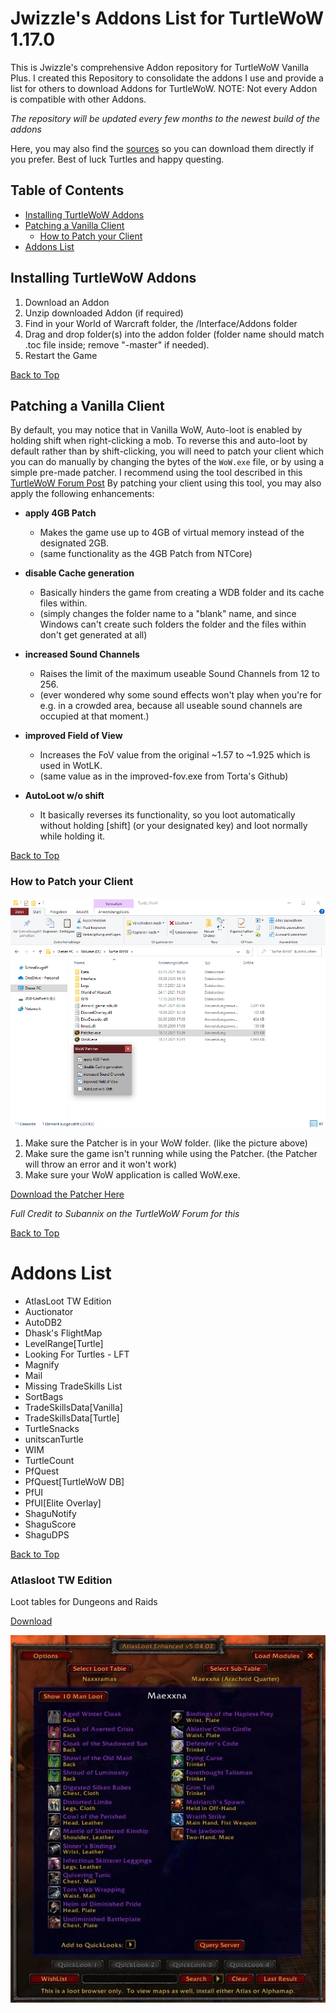 # Jwizzle's Addons List for TurtleWoW 1.17.0
This is Jwizzle's comprehensive Addon repository for TurtleWoW Vanilla Plus. I created this Repository to consolidate the addons I use and provide a list for others to download Addons for TurtleWoW. NOTE: Not every Addon is compatible with other Addons.

*The repository will be updated every few months to the newest build of the addons*

Here, you may also find the [sources](https://github.com/NoM0Re/Addons/blob/main/README.md#most-useful-wow-addons-for-patch-335a-wotlk) so you can download them directly if you prefer. Best of luck Turtles and happy questing.

## Table of Contents
- [Installing TurtleWoW Addons](https://github.com/jwizzlejosh/jwizzle-turtlewow-addons/tree/main#installing-turtlewow-addons)
- [Patching a Vanilla Client](https://github.com/jwizzlejosh/jwizzle-turtlewow-addons/tree/main#patching-a-vanilla-client)
  - [How to Patch your Client](https://github.com/jwizzlejosh/jwizzle-turtlewow-addons/tree/main#how-to-patch-your-client)
- [Addons List](https://github.com/jwizzlejosh/jwizzle-turtlewow-addons/tree/main#addons-list)

## Installing TurtleWoW Addons
1. Download an Addon
2. Unzip downloaded Addon (if required)
3. Find in your World of Warcraft folder, the /Interface/Addons folder
4. Drag and drop folder(s) into the addon folder (folder name should match .toc file inside; remove "-master" if needed).
5. Restart the Game

[Back to Top](https://github.com/jwizzlejosh/jwizzle-turtlewow-addons/tree/main#table-of-contents)

## Patching a Vanilla Client
By default, you may notice that in Vanilla WoW, Auto-loot is enabled by holding shift when right-clicking a mob. To reverse this and auto-loot by default rather than by shift-clicking, you will need to patch your client which you can do manually by changing the bytes of the `WoW.exe` file, or by using a simple pre-made patcher. I recommend using the tool described in this [TurtleWoW Forum Post](https://forum.turtle-wow.org/viewtopic.php?f=29&t=2331&sid=7e91376af1c056172eb82b92e1ca18cb) By patching your client using this tool, you may also apply the following enhancements:

- **apply 4GB Patch**
  - Makes the game use up to 4GB of virtual memory instead of the designated 2GB.
  - (same functionality as the 4GB Patch from NTCore)

- **disable Cache generation**
  - Basically hinders the game from creating a WDB folder and its cache files within.
  - (simply changes the folder name to a "blank" name, and since Windows can't create such folders the folder and the files within don't get generated at all)

- **increased Sound Channels**
  - Raises the limit of the maximum useable Sound Channels from 12 to 256.
  - (ever wondered why some sound effects won't play when you're for e.g. in a crowded area, because all useable sound channels are occupied at that moment.)

- **improved Field of View**
  - Increases the FoV value from the original ~1.57 to ~1.925 which is used in WotLK.
  - (same value as in the improved-fov.exe from Torta's Github)

- **AutoLoot w/o shift**
  - It basically reverses its functionality, so you loot automatically without holding [shift] (or your designated key) and loot normally while holding it.

[Back to Top](https://github.com/jwizzlejosh/jwizzle-turtlewow-addons/tree/main#table-of-contents)

### How to Patch your Client

![WoW Patcher](/Images/wowpatcher.png)

1. Make sure the Patcher is in your WoW folder. (like the picture above)
2. Make sure the game isn't running while using the Patcher. (the Patcher will throw an error and it won't work)
3. Make sure your WoW application is called WoW.exe.

[Download the Patcher Here](https://www.dropbox.com/s/hibffw7xx7n4dlc/Patcher.exe?dl=0)

*Full Credit to Subannix on the TurtleWoW Forum for this*

[Back to Top](https://github.com/jwizzlejosh/jwizzle-turtlewow-addons/tree/main#table-of-contents)

# Addons List
- AtlasLoot TW Edition
- Auctionator
- AutoDB2
- Dhask's FlightMap
- LevelRange[Turtle]
- Looking For Turtles - LFT
- Magnify
- Mail
- Missing TradeSkills List
- SortBags
- TradeSkillsData[Vanilla]
- TradeSkillsData[Turtle]
- TurtleSnacks
- unitscanTurtle
- WIM
- TurtleCount
- PfQuest
- PfQuest[TurtleWoW DB]
- PfUI
- PfUI[Elite Overlay]
- ShaguNotify
- ShaguScore
- ShaguDPS

[Back to Top](https://github.com/jwizzlejosh/jwizzle-turtlewow-addons/tree/main#table-of-contents)

### Atlasloot TW Edition
Loot tables for Dungeons and Raids

[Download](https://github.com/Lexiebean/AtlasLoot)

![Screenshot](/Images/atlasloot.webp)

